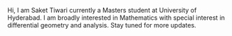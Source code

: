 
Hi, I am Saket Tiwari currently a Masters student at University of Hyderabad.
I am broadly interested in Mathematics with special interest in differential geometry and analysis. Stay tuned for more updates.
